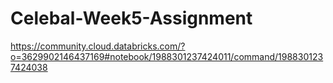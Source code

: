 # Celebal-Week5-Assignment
https://community.cloud.databricks.com/?o=3629902146437169#notebook/1988301237424011/command/1988301237424038
